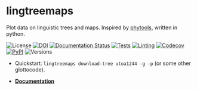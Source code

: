 # lingtreemaps

Plot data on linguistic trees and maps.
Inspired by [phytools](http://blog.phytools.org/2019/03/projecting-phylogenetic-tree-onto-map.html), written in python.

![License](https://img.shields.io/github/license/fmatter/lingtreemaps)
[![DOI](https://zenodo.org/badge/530096540.svg)](https://zenodo.org/badge/latestdoi/530096540)
[![Documentation Status](https://readthedocs.org/projects/lingtreemaps/badge/?version=latest)](https://lingtreemaps.readthedocs.io/en/latest/?badge=latest)
[![Tests](https://img.shields.io/github/workflow/status/fmatter/lingtreemaps/tests?label=tests)](https://github.com/fmatter/lingtreemaps/actions/workflows/tests.yml)
[![Linting](https://img.shields.io/github/workflow/status/fmatter/lingtreemaps/lint?label=linting)](https://github.com/fmatter/lingtreemaps/actions/workflows/lint.yml)
[![Codecov](https://img.shields.io/codecov/c/github/fmatter/lingtreemaps)](https://app.codecov.io/gh/fmatter/lingtreemaps/)
[![PyPI](https://img.shields.io/pypi/v/lingtreemaps.svg)](https://pypi.org/project/lingtreemaps)
![Versions](https://img.shields.io/pypi/pyversions/lingtreemaps)

* Quickstart: `lingtreemaps download-tree utoa1244 -g -p` (or some other glottocode).

* **[Documentation](https://lingtreemaps.readthedocs.io)**